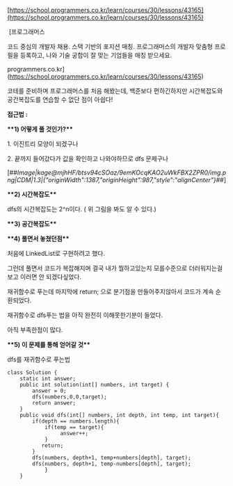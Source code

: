 [https://school.programmers.co.kr/learn/courses/30/lessons/43165](https://school.programmers.co.kr/learn/courses/30/lessons/43165)

 [프로그래머스

코드 중심의 개발자 채용. 스택 기반의 포지션 매칭. 프로그래머스의 개발자 맞춤형 프로필을 등록하고, 나와 기술 궁합이 잘 맞는 기업들을 매칭 받으세요.

programmers.co.kr](https://school.programmers.co.kr/learn/courses/30/lessons/43165)

코테를 준비하며 프로그래머스를 처음 해봤는데, 백준보다 편하긴하지만 시간복잡도와 공간복잡도를 연습할 수 없단 점이 아쉽다!

**접근법 :** 

**\*\*1) 어떻게 풀 것인가?\*\***

1\. 이진트리 모양이 되겠구나

2\. 끝까지 들어갔다가 값을 확인하고 나와야하므로 dfs 문제구나

[##_Image|kage@mjhHF/btsv94cSOaz/9emKOcqKAO2uWkFBX2ZPR0/img.png|CDM|1.3|{"originWidth":1387,"originHeight":987,"style":"alignCenter"}_##]

**\*\*2) 시간복잡도\*\***

dfs의 시간복잡도는 2^n이다. ( 위 그림을 봐도 알 수 있다.)

**\*\*3) 공간복잡도\*\***

**\*\*4) 풀면서 놓쳤던점\*\***

처음에 LinkedList로 구현하려고 했다. 

그런데 풀면서 코드가 복잡해지며 결국 내가 뭘하고있는지 모를수준으로 더러워지는걸 보고 이러면 안 되겠다싶었다.

재귀함수로 푸는데 마지막에 return; 으로 분기점을 만들어주지않아서 코드가 계속 순환되었다.

재귀함수로 dfs푸는 법을 아직 완전히 이해못한기분이 들었다.

아직 부족한점이 많다. 

**\*\*5) 이 문제를 통해 얻어갈 것\*\***

dfs를 재귀함수로 푸는법

```
class Solution {
    static int answer;
    public int solution(int[] numbers, int target) {
        answer = 0;
        dfs(numbers,0,0,target);
        return answer;
    }
    public void dfs(int[] numbers, int depth, int temp, int target){
        if(depth == numbers.length){
            if(temp == target){
                 answer++;
            }
           return;
        }
        dfs(numbers, depth+1, temp+numbers[depth], target);
        dfs(numbers, depth+1, temp-numbers[depth], target);
            }
    }
```